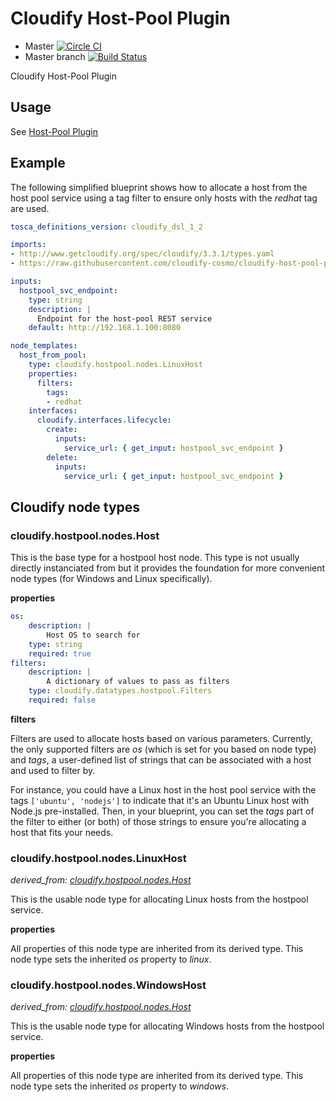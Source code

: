 Cloudify Host-Pool Plugin
=========================

* Master [![Circle CI](https://circleci.com/gh/cloudify-cosmo/cloudify-host-pool-plugin.svg?style=shield)](https://circleci.com/gh/cloudify-cosmo/cloudify-host-pool-plugin)
* Master branch [![Build Status](https://travis-ci.org/cloudify-cosmo/cloudify-host-pool-plugin.svg?branch=master)](https://travis-ci.org/cloudify-cosmo/cloudify-host-pool-plugin)

Cloudify Host-Pool Plugin

## Usage

See [Host-Pool Plugin](http://getcloudify.org/guide/3.2/plugin-host-pool.html)


## Example

The following simplified blueprint shows how to allocate a host from the host pool service
using a tag filter to ensure only hosts with the *redhat* tag are used.

```yaml
tosca_definitions_version: cloudify_dsl_1_2

imports:
- http://www.getcloudify.org/spec/cloudify/3.3.1/types.yaml
- https://raw.githubusercontent.com/cloudify-cosmo/cloudify-host-pool-plugin/master/plugin.yaml

inputs:
  hostpool_svc_endpoint:
    type: string
    description: |
      Endpoint for the host-pool REST service
    default: http://192.168.1.100:8080

node_templates:
  host_from_pool:
    type: cloudify.hostpool.nodes.LinuxHost
    properties:
      filters:
        tags:
        - redhat
    interfaces:
      cloudify.interfaces.lifecycle:
        create:
          inputs:
            service_url: { get_input: hostpool_svc_endpoint }
        delete:
          inputs:
            service_url: { get_input: hostpool_svc_endpoint }
```


## Cloudify node types

### cloudify.hostpool.nodes.Host
This is the base type for a hostpool host node.  This type is not usually
directly instanciated from but it provides the foundation for more
convenient node types (for Windows and Linux specifically).

**properties**
```yaml
os:
    description: |
        Host OS to search for
    type: string
    required: true
filters:
    description: |
        A dictionary of values to pass as filters
    type: cloudify.datatypes.hostpool.Filters
    required: false
```

**filters**

Filters are used to allocate hosts based on various parameters.  Currently, the only supported
filters are *os* (which is set for you based on node type) and *tags*, a user-defined list of
strings that can be associated with a host and used to filter by.

For instance, you could have a Linux host in the host pool service with the tags ```['ubuntu', 'nodejs']```
to indicate that it's an Ubuntu Linux host with Node.js pre-installed.  Then, in your blueprint, you
can set the *tags* part of the filter to either (or both) of those strings to ensure you're allocating
a host that fits your needs.


### cloudify.hostpool.nodes.LinuxHost
*derived_from: [cloudify.hostpool.nodes.Host](#cloudifyhostpoolnodeshost)*

This is the usable node type for allocating Linux hosts from the hostpool service.

**properties**

All properties of this node type are inherited from its derived type.  This node type
sets the inherited *os* property to *linux*.

### cloudify.hostpool.nodes.WindowsHost
*derived_from: [cloudify.hostpool.nodes.Host](#cloudifyhostpoolnodeshost)*

This is the usable node type for allocating Windows hosts from the hostpool service.

**properties**

All properties of this node type are inherited from its derived type.  This node type
sets the inherited *os* property to *windows*.